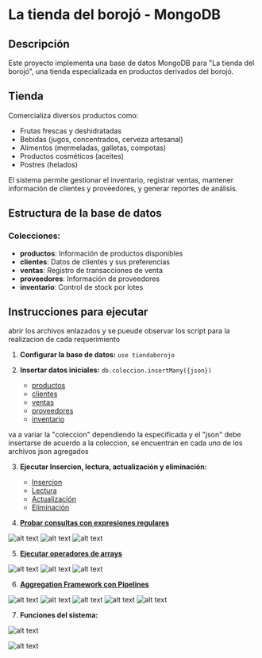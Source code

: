 # La tienda del borojó - MongoDB

## Descripción 

Este proyecto implementa una base de datos MongoDB para "La tienda del borojó", una tienda especializada en productos derivados del borojó.

## Tienda

Comercializa diversos productos como:
- Frutas frescas y deshidratadas
- Bebidas (jugos, concentrados, cerveza artesanal)
- Alimentos (mermeladas, galletas, compotas)
- Productos cosméticos (aceites)
- Postres (helados)

El sistema permite gestionar el inventario, registrar ventas, mantener información de clientes y proveedores, y generar reportes de análisis.

## Estructura de la base de datos

### Colecciones:

- **productos**: Información de productos disponibles
- **clientes**: Datos de clientes y sus preferencias
- **ventas**: Registro de transacciones de venta
- **proveedores**: Información de proveedores
- **inventario**: Control de stock por lotes

## Instrucciones para ejecutar

abrir los archivos enlazados y se pueude observar los script para la realizacion de cada requerimiento 

1. **Configurar la base de datos:**
  ``
  use tiendaborojo
  ``

2. **Insertar datos iniciales:**
    ``
    db.coleccion.insertMany({json})
    ``
    - [productos](productos.json)
    - [clientes](clientes.json)
    - [ventas](ventas.json)
    - [proveedores](proveedores.json)
    - [inventario](inventario.json)

va a variar la "coleccion" dependiendo la especificada y el "json" debe insertarse de acuerdo a la coleccion, se encuentran en cada uno de los archivos json agregados

3. **Ejecutar Insercion, lectura, actualización y eliminación:**

    - [Insercion](insercion.js)
    - [Lectura](lectura.js)
    - [Actualización](actualización.js)
    - [Eliminación](eliminación.js)

4. [**Probar consultas con expresiones regulares**](expresionesR.js)

![alt text](image.png)
![alt text](image-1.png)
![alt text](image-3.png)

5. [**Ejecutar operadores de arrays**](opArrays.js)

![alt text](image-2.png)
![alt text](image-4.png)
![alt text](image-5.png)

6. [**Aggregation Framework con Pipelines**](pipelines.js)

![alt text](image-6.png)
![alt text](image-7.png)
![alt text](image-9.png)
![alt text](image-10.png)
![alt text](image-8.png)

7. **Funciones del sistema:**

![alt text](image-11.png)

![alt text](image-12.png)
